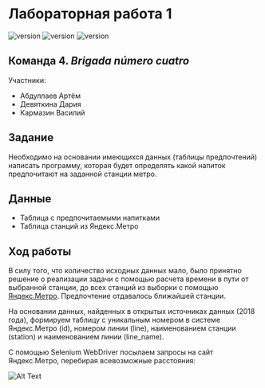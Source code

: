 # Лабораторная работа 1
![version](https://img.shields.io/badge/Python-3.8-blue)
![version](https://img.shields.io/badge/Pandas-1.1.2-yellowgreen)
![version](https://img.shields.io/badge/Selenium-3.141.59-red)

## Команда 4. *Brigada número cuatro*
Участники: 
- Абдуллаев Артём
- Девяткина Дария
- Кармазин Василий

## Задание
Необходимо на основании имеющихся данных (таблицы предпочтений) написать программу, которая будет определять какой напиток предпочитают на заданной станции метро.

## Данные
- Таблица с предпочитаемыми напитками
- Таблица станций из Яндекс.Метро 

## Ход работы
В силу того, что количество исходных данных мало, было принятно решение о реализации задачи с помощью расчета времени в пути от выбранной станции, до всех станций из выборки с помощью [Яндекс.Метро](https://yandex.ru/metro/moscow?from={start}&to={stop}&route=0/). Предпочтение отдавалось ближайшей станции.

На основании данных, найденных в открытых источниках данных (2018 года), формируем таблицу с уникальным номером в системе Яндекс.Метро (id), номером линии (line), наименованием станции (station) и наименованием линии (line_name).

С помощью Selenium WebDriver посылаем запросы на сайт Яндекс.Метро, перебирая всевозможные расстояния:

![Alt Text](https://media.giphy.com/media/6JdbAMZtQGwZVNwMJN/giphy.gif)


